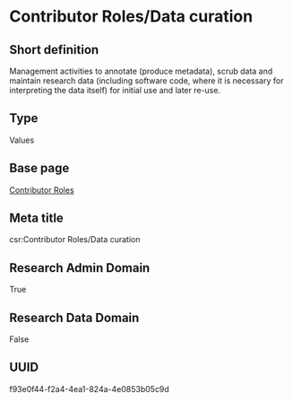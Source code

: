 # Contributor Roles/Data curation
## Short definition
Management activities to annotate (produce metadata), scrub data and maintain research data (including software code, where it is necessary for interpreting the data itself) for initial use and later re-use.
## Type
Values
## Base page
[Contributor Roles](../../Picklists/Contributor%20Roles.md)
## Meta title
csr:Contributor Roles/Data curation
## Research Admin Domain
True
## Research Data Domain
False
## UUID
f93e0f44-f2a4-4ea1-824a-4e0853b05c9d
